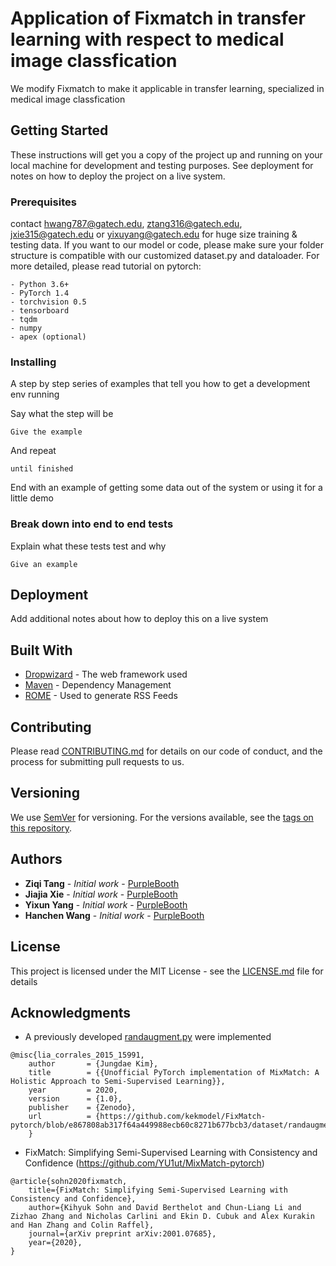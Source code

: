# Application of Fixmatch in transfer learning with respect to medical image classfication

We modify Fixmatch to make it applicable in transfer learning, specialized in medical image classfication
## Getting Started

These instructions will get you a copy of the project up and running on your local machine for development and testing purposes. See deployment for notes on how to deploy the project on a live system.

### Prerequisites

contact hwang787@gatech.edu, ztang316@gatech.edu, jxie315@gatech.edu or yixuyang@gatech.edu for huge size training & testing data.
If you want to our model or code, please make sure your folder structure is compatible with our customized dataset.py and dataloader. For more detailed, please read tutorial on pytorch: 

```
- Python 3.6+
- PyTorch 1.4
- torchvision 0.5
- tensorboard
- tqdm
- numpy
- apex (optional)
```

### Installing

A step by step series of examples that tell you how to get a development env running

Say what the step will be

```
Give the example
```

And repeat

```
until finished
```

End with an example of getting some data out of the system or using it for a little demo


### Break down into end to end tests

Explain what these tests test and why

```
Give an example
```

## Deployment

Add additional notes about how to deploy this on a live system

## Built With

* [Dropwizard](http://www.dropwizard.io/1.0.2/docs/) - The web framework used
* [Maven](https://maven.apache.org/) - Dependency Management
* [ROME](https://rometools.github.io/rome/) - Used to generate RSS Feeds

## Contributing

Please read [CONTRIBUTING.md](https://gist.github.com/PurpleBooth/b24679402957c63ec426) for details on our code of conduct, and the process for submitting pull requests to us.

## Versioning

We use [SemVer](http://semver.org/) for versioning. For the versions available, see the [tags on this repository](https://github.com/your/project/tags). 

## Authors

* **Ziqi Tang** - *Initial work* - [PurpleBooth](https://github.com/PurpleBooth)
* **Jiajia Xie** - *Initial work* - [PurpleBooth](https://github.com/PurpleBooth)
* **Yixun Yang** - *Initial work* - [PurpleBooth](https://github.com/PurpleBooth)
* **Hanchen Wang** - *Initial work* - [PurpleBooth](https://github.com/hwang787)

## License

This project is licensed under the MIT License - see the [LICENSE.md](LICENSE.md) file for details

## Acknowledgments

* A previously developed [randaugment.py](https://github.com/kekmodel/FixMatch-pytorch/blob/e867808ab317f64a449988ecb60c8271b677bcb3/dataset/randaugment.py) were implemented
```
@misc{lia_corrales_2015_15991,
    author       = {Jungdae Kim},
    title        = {{Unofficial PyTorch implementation of MixMatch: A Holistic Approach to Semi-Supervised Learning}},
    year         = 2020,
    version      = {1.0},
    publisher    = {Zenodo},
    url          = {https://github.com/kekmodel/FixMatch-pytorch/blob/e867808ab317f64a449988ecb60c8271b677bcb3/dataset/randaugment.py}
    }
```

* FixMatch: Simplifying Semi-Supervised Learning with Consistency and Confidence (https://github.com/YU1ut/MixMatch-pytorch)
```
@article{sohn2020fixmatch,
    title={FixMatch: Simplifying Semi-Supervised Learning with Consistency and Confidence},
    author={Kihyuk Sohn and David Berthelot and Chun-Liang Li and Zizhao Zhang and Nicholas Carlini and Ekin D. Cubuk and Alex Kurakin and Han Zhang and Colin Raffel},
    journal={arXiv preprint arXiv:2001.07685},
    year={2020},
}
```

